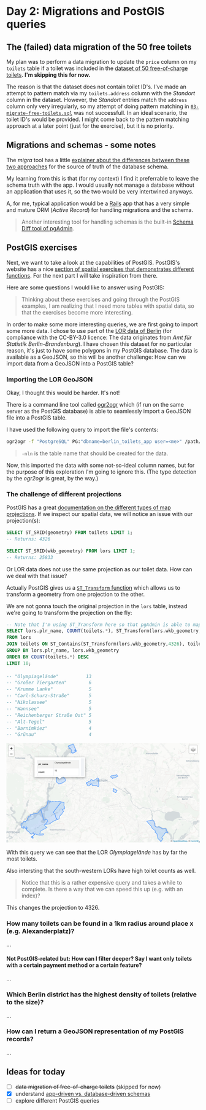 # Day 2: Migrations and PostGIS queries

## The (failed) data migration of the 50 free toilets

My plan was to perform a data migration to update the `price` column on my `toilets` table if a toilet was included in the [dataset of 50 free-of-charge toilets](/assets/data/anlage_standorte-fuer-die-entgeltlose-benutzung-von-50-berliner-toiletten.csv). **I'm skipping this for now.**

The reason is that the dataset does not contain toilet ID's. I've made an attempt to pattern match via my `toilets.address` column with the _Standort_ column in the dataset. However, the _Standort_ entries match the `address` column only very irregularly, so my attempt of doing pattern matching in [`03-migrate-free-toilets.sql`](/sql/03-migrate-free-toilets.sql) was not successfull. In an ideal scenario, the toilet ID's would be provided. I might come back to the pattern matching approach at a later point (just for the exercise), but it is no priority.

## Migrations and schemas - some notes

The _migra_ tool has a little [explainer about the differences between these two approaches](https://databaseci.com/docs/migra/deploy-usage) for the source of truth of the database schema.

My learning from this is that (for my context) I find it preferrable to leave the schema truth with the app. I would usually not manage a database without an application that uses it, so the two would be very intertwined anyways.

A, for me, typical application would be a [Rails](https://rubyonrails.org/) app that has a very simple and mature ORM (_Active Record_) for handling migrations and the schema.

> Another interesting tool for handling schemas is the built-in [Schema Diff tool of pgAdmin](https://www.pgadmin.org/docs/pgadmin4/development/schema_diff.html).

## PostGIS exercises

Next, we want to take a look at the capabilities of PostGIS. PostGIS's website has a nice [section of spatial exercises that demonstrates different functions](https://postgis.net/workshops/postgis-intro/geometries_exercises.html). For the next part I will take inspiration from there.

Here are some questions I would like to answer using PostGIS:

> Thinking about these exercises and going through the PostGIS examples, I am realizing that I need more tables with spatial data, so that the exercises become more interesting.

In order to make some more interesting queries, we are first going to import some more data. I chose to use part of the [LOR data of Berlin](https://daten.odis-berlin.de/de/dataset/lor_planungsgraeume_2021/) (for compliance with the CC-BY-3.0 licence: The data originates from _Amt für Statistik Berlin-Brandenburg_). I have chosen this dataset for no particular reason, it's just to have some polygons in my PostGIS database. The data is available as a GeoJSON, so this will be another challenge: How can we import data from a GeoJSON into a PostGIS table?

### Importing the LOR GeoJSON

Okay, I thought this would be harder. It's not!

There is a command line tool called [ogr2ogr](https://gdal.org/programs/ogr2ogr.html) which (if run on the same server as the PostGIS database) is able to seamlessly import a GeoJSON file into a PostGIS table.

I have used the following query to import the file's contents:

```bash
ogr2ogr -f "PostgreSQL" PG:"dbname=berlin_toilets_app user=<me>" /path/to/repo/assets/data/lor_planungsraeume_2021.geojson -nln lors
```

> `-nln` is the table name that should be created for the data.

Now, this imported the data with some not-so-ideal column names, but for the purpose of this exploration I'm going to ignore this. (The type detection by the _ogr2ogr_ is great, by the way.)

### The challenge of different projections

PostGIS has a great [documentation on the different types of map projections](https://postgis.net/workshops/postgis-intro/projection.html). If we inspect our spatial data, we will notice an issue with our projection(s):

```sql
SELECT ST_SRID(geometry) FROM toilets LIMIT 1;
-- Returns: 4326
```

```sql
SELECT ST_SRID(wkb_geometry) FROM lors LIMIT 1;
-- Returns: 25833
```

Or LOR data does not use the same projection as our toilet data. How can we deal with that issue?

Actually PostGIS gives us a [`ST_Transform` function](https://postgis.net/docs/ST_Transform.html) which allows us to transform a geometry from one projection to the other.

We are not gonna touch the original projection in the `lors` table, instead we're going to transform the projection on the fly:

```sql
-- Note that I'm using ST_Transform here so that pgAdmin is able to map the results onto their standard 4326 projection map
SELECT lors.plr_name, COUNT(toilets.*), ST_Transform(lors.wkb_geometry,4326)
FROM lors
JOIN toilets ON ST_Contains(ST_Transform(lors.wkb_geometry,4326), toilets.geometry::geometry)
GROUP BY lors.plr_name, lors.wkb_geometry
ORDER BY COUNT(toilets.*) DESC
LIMIT 10;

-- "Olympiagelände"          13
-- "Großer Tiergarten"        6
-- "Krumme Lanke"             5
-- "Carl-Schurz-Straße"       5
-- "Nikolassee"               5
-- "Wannsee"                  5
-- "Reichenberger Straße Ost" 5
-- "Alt-Tegel"                5
-- "Barnimkiez"               4
-- "Grünau"                   4
```

![Berlin LOR's with the highest toilet counts](/assets/images/lor_toilet_density_map.png)

With this query we can see that the LOR _Olympiagelände_ has by far the most toilets.

Also intersting that the south-western LORs have high toilet counts as well.

> Notice that this is a rather expensive query and takes a while to complete. Is there a way that we can speed this up (e.g. with an index)?

This changes the projection to 4326.

### How many toilets can be found in a 1km radius around place x (e.g. Alexanderplatz)?

...

#### Not PostGIS-related but: How can I filter deeper? Say I want only toilets with a certain payment method or a certain feature?

...

### Which Berlin district has the highest density of toilets (relative to the size)?

...

### How can I return a GeoJSON representation of my PostGIS records?

...

## Ideas for today

- [ ] ~~data migration of free-of-charge toilets~~ (skipped for now)
- [x] understand [app-driven vs. database-driven schemas](https://databaseci.com/docs/migra/deploy-usage)
- [ ] explore different PostGIS queries
